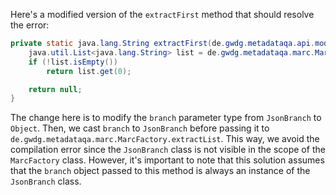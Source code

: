 Here's a modified version of the `extractFirst` method that should resolve the error:

```java
private static java.lang.String extractFirst(de.gwdg.metadataqa.api.model.pathcache.JsonPathCache cache, Object branch) {
    java.util.List<java.lang.String> list = de.gwdg.metadataqa.marc.MarcFactory.extractList(cache, (de.gwdg.metadataqa.marc.JsonBranch) branch);
    if (!list.isEmpty())
        return list.get(0);

    return null;
}
```

The change here is to modify the `branch` parameter type from `JsonBranch` to `Object`. Then, we cast `branch` to `JsonBranch` before passing it to `de.gwdg.metadataqa.marc.MarcFactory.extractList`. This way, we avoid the compilation error since the `JsonBranch` class is not visible in the scope of the `MarcFactory` class. However, it's important to note that this solution assumes that the `branch` object passed to this method is always an instance of the `JsonBranch` class.